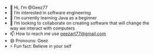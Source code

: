 - 👋 Hi, I’m @Geez77
- 👀 I’m interested in software engineering 
- 🌱 I’m currently learning Java as a beginner 
- 💞️ I’m looking to collaborate on creating software that will change the way we interact with computers 
- 📫 How to reach me use geezart77@gmail.com 
- 😄 Pronouns: Geez
- ⚡ Fun fact: Believe in your self 

<!---
Geez77/Geez77 is a ✨ special ✨ repository because its `README.md` (this file) appears on your GitHub profile.
You can click the Preview link to take a look at your changes.
--->
